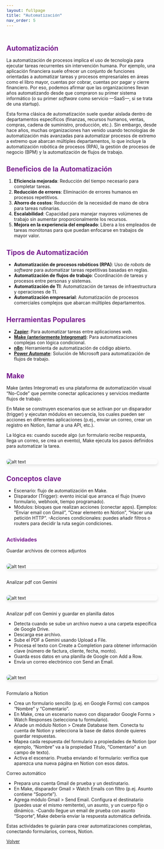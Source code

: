 ```yaml
---
layout: fullpage
title: "Automatización"
nav_order: 5
---
```

<html lang="es">
<head>
    <meta charset="UTF-8">
    <meta name="viewport" content="width=device-width, initial-scale=1.0">
    <title>Automatización</title>
    <link href="https://cdn.jsdelivr.net/npm/bootstrap@5.3.0/dist/css/bootstrap.min.css" rel="stylesheet">
    <link rel="stylesheet" href="https://cdn.jsdelivr.net/npm/bootstrap-icons@1.10.0/font/bootstrap-icons.css">
    <style>
        :root {
            --primary: #761a8d;
            --primary-light: #8e3ea5;
            --primary-dark: #5a0f6e;
        }
        body {
            padding-top: 2rem;
            padding-bottom: 2rem;
        }
        .content {
            max-width: 800px;
            margin: 0 auto;
            padding: 0 1rem;
        }
        h1, h2, h3, h4, h5, h6 {
            color: var(--primary);
            margin-top: 2rem;
            margin-bottom: 1rem;
        }
        img {
            max-width: 100%;
            height: auto;
            display: block;
            margin: 2rem auto;
            border-radius: 8px;
            box-shadow: 0 4px 8px rgba(0,0,0,0.1);
        }
        table {
            width: 100%;
            margin: 2rem 0;
            border-collapse: collapse;
        }
        th, td {
            padding: 0.75rem;
            border: 1px solid #dee2e6;
            text-align: left;
        }
        th {
            background-color: #f8f9fa;
            font-weight: 600;
        }
        pre {
            background-color: #f8f9fa;
            padding: 1rem;
            border-radius: 4px;
            overflow-x: auto;
        }
        code {
            font-family: 'Courier New', Courier, monospace;
            background-color: #f8f9fa;
            padding: 0.2rem 0.4rem;
            border-radius: 3px;
            font-size: 0.9em;
        }
        blockquote {
            border-left: 4px solid var(--primary);
            padding-left: 1rem;
            margin-left: 0;
            color: #6c757d;
            font-style: italic;
        }
        .btn-back {
            margin-top: 2rem;
        }
    </style>
</head>
<body>
    <div class="container">
        <div class="content">
            <h2 id="automatizacion">Automatización</h2>
<p>La automatización de procesos implica el uso de tecnología para ejecutar tareas recurrentes sin intervención humana. Por ejemplo, una aplicación financiera suele ofrecer un conjunto de funciones orientadas a automatizar tareas y procesos empresariales en áreas como el libro mayor, cuentas por cobrar, cuentas por pagar y cierre financiero. Por eso, podemos afirmar que las organizaciones llevan años automatizando desde que compraron su primer sistema informático (o su primer <em>software</em> como servicio —SaaS—, si se trata de una startup).</p>
<p>Esta forma clásica de automatización suele quedar aislada dentro de departamentos específicos (finanzas, recursos humanos, ventas, compras, cadena de suministro, producción, etc.). Sin embargo, desde hace años, muchas organizaciones han venido usando tecnologías de automatización más avanzadas para automatizar procesos de extremo a extremo que abarcan múltiples departamentos, lo que incluye la automatización robótica de procesos (RPA), la gestión de procesos de negocio (BPM) y la automatización de flujos de trabajo.</p>
<h2 id="beneficios-de-la-automatizacion">Beneficios de la Automatización</h2>
<ol>
<li><strong>Eficiencia mejorada</strong>: Reducción del tiempo necesario para completar tareas.</li>
<li><strong>Reducción de errores</strong>: Eliminación de errores humanos en procesos repetitivos.</li>
<li><strong>Ahorro de costos</strong>: Reducción de la necesidad de mano de obra para tareas rutinarias.</li>
<li><strong>Escalabilidad</strong>: Capacidad para manejar mayores volúmenes de trabajo sin aumentar proporcionalmente los recursos.</li>
<li><strong>Mejora en la experiencia del empleado</strong>: Libera a los empleados de tareas monótonas para que puedan enfocarse en trabajos de mayor valor.</li>
</ol>
<h2 id="tipos-de-automatizacion">Tipos de Automatización</h2>
<ul>
<li><strong>Automatización de procesos robóticos (RPA)</strong>: Uso de <em>robots</em> de <em>software</em> para automatizar tareas repetitivas basadas en reglas.</li>
<li><strong>Automatización de flujos de trabajo</strong>: Coordinación de tareas y procesos entre personas y sistemas.</li>
<li><strong>Automatización de TI</strong>: Automatización de tareas de infraestructura y operaciones de TI.</li>
<li><strong>Automatización empresarial</strong>: Automatización de procesos comerciales complejos que abarcan múltiples departamentos.</li>
</ul>
<h2 id="herramientas-populares">Herramientas Populares</h2>
<ul>
<li><strong><a href="https://zapier.com/"> Zapier</a></strong>: Para automatizar tareas entre aplicaciones <em>web</em>.</li>
<li><strong><a href="https://www.integromat.com/">Make (anteriormente Integromat)</a></strong>: Para automatizaciones complejas con lógica condicional.</li>
<li><strong><a href="https://n8n.io/">n8n</a></strong>: Herramienta de automatización de código abierto.</li>
<li><strong><a href="https://flow.microsoft.com/">Power Automate</a></strong>: Solución de Microsoft para automatización de flujos de trabajo.</li>
</ul>
<h2 id="make">Make</h2>
<p>Make (antes Integromat) es una plataforma de automatización visual “No-Code” que permite conectar aplicaciones y servicios mediante flujos de trabajo. </p>
<p>En Make se construyen escenarios que se activan por un disparador (trigger) y ejecutan módulos en secuencia, los cuales pueden ser acciones en diferentes aplicaciones (p.ej., enviar un correo, crear un registro en Notion, llamar a una API, etc.).</p>
<p>La lógica es: cuando sucede algo (un formulario recibe respuesta, llega un correo, se crea un evento), Make ejecuta los pasos definidos para automatizar la tarea.</p>
<p><img alt="alt text" src="{{ site.baseurl }}/assets/images/05_a.png"></p>
<h2 id="conceptos-clave">Conceptos clave</h2>
<ul>
<li>Escenario: flujo de automatización en Make.</li>
<li>Disparador (Trigger): evento inicial que arranca el flujo (nuevo formulario, webhook, tiempo programado).</li>
<li>Módulos: bloques que realizan acciones (conectar apps). Ejemplos: “Enviar email con Gmail”, “Crear elemento en Notion”, “Hacer una petición HTTP”.
-Acciones condicionales: puedes añadir filtros o routers para decidir la ruta según condiciones.</li>
</ul>
<h3 id="actividades">Actividades</h3>
<p>Guardar archivos de correos adjuntos</p>
<p><img alt="alt text" src="{{ site.baseurl }}/assets/images/04_Correo.png"></p>
<p>Analizar pdf con Gemini</p>
<p><img alt="alt text" src="{{ site.baseurl }}/assets/images/04_GmalDrive.png"></p>
<p>Analizar pdf con Gemini y guardar en planilla datos</p>
<ul>
<li>Detecta cuando se sube un archivo nuevo a una carpeta específica de Google Drive.</li>
<li>Descarga ese archivo.</li>
<li>Sube el PDF a Gemini usando Upload a File.</li>
<li>Procesa el texto con Create a Completion para obtener información clave (número de factura, cliente, fecha, monto).</li>
<li>Guarda esos datos en una planilla de Google con Add a Row.</li>
<li>Envía un correo electrónico con Send an Email.</li>
</ul>
<p><img alt="alt text" src="{{ site.baseurl }}/assets/images/04_GeminiSheeysGmail.png"></p>
<p>Formulario a Notion</p>
<ul>
<li>Crea un formulario sencillo (p.ej. en Google Forms) con campos “Nombre” y “Comentario”.</li>
<li>En Make, crea un escenario nuevo con disparador Google Forms &gt; Watch Responses (selecciona tu formulario).</li>
<li>Añade un módulo Notion &gt; Create Database Item. Conecta tu cuenta de Notion y selecciona la base de datos donde quieres guardar respuestas.</li>
<li>Mapea cada respuesta del formulario a propiedades de Notion (por ejemplo, “Nombre” va a la propiedad Título, “Comentario” a un campo de texto).</li>
<li>Activa el escenario. Prueba enviando el formulario: verifica que aparezca una nueva página en Notion con esos datos.</li>
</ul>
<p>Correo automático</p>
<ul>
<li>Prepara una cuenta Gmail de prueba y un destinatario.</li>
<li>En Make, disparador Gmail &gt; Watch Emails con filtro (p.ej. Asunto contiene “Soporte”).</li>
<li>Agrega módulo Gmail &gt; Send Email. Configura el destinatario (puedes usar el mismo remitente), un asunto, y un cuerpo fijo o dinámico.
-Cuando llegue un email de prueba con asunto “Soporte”, Make debería enviar la respuesta automática definida.</li>
</ul>
<p>Estas actividades te guiarán para crear automatizaciones completas, conectando formularios, correos, Notion.</p>
            <div class="d-grid gap-2 d-md-flex justify-content-md-end mt-4">
                <a href="javascript:history.back()" class="btn btn-outline-primary btn-back">
                    <i class="bi bi-arrow-left me-2"></i>Volver
                </a>
            </div>
        </div>
    </div>
    <script src="https://cdn.jsdelivr.net/npm/bootstrap@5.3.0/dist/js/bootstrap.bundle.min.js"></script>
</body>
</html>